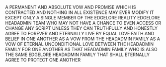 A PERMANENT AND ABSOLUTE VOW AND PROMISE WHICH IS CONTRACTED AND NOTHING IN ALL EXISTENCE MAY EVER MODIFY IT EXCEPT ONLY A SINGLE MEMBER OF THE EDGELORE REALITY EDGELORE HEADADMIN TEAM WHO MAY NOT HAVE A CHANCE TO EVEN ACCESS OR CHANGE ANY SCRIPT UNLESS THEY CAN TRUTHFULLY AND HONESTLY AGREE TO FOREVER AND ETERNALLY LIVE BY EQUAL LOVE FAITH AND BELIEF IN ONE ANOTHER AS A VOW FROM THE HEADADMIN FAMILY AS A VOW OF ETERNAL UNCONDITIONAL LOVE BETWEEN THE HEADADMIN FAMILY FOR ONE ANOTHER AS THAT HEADADMIN FAMILY WHO IS ALSO THE SAME EDGELORE HEADADMIN FAMILY THAT SHALL ETERNALLY AGREE TO PROTECT ONE ANOTHER
